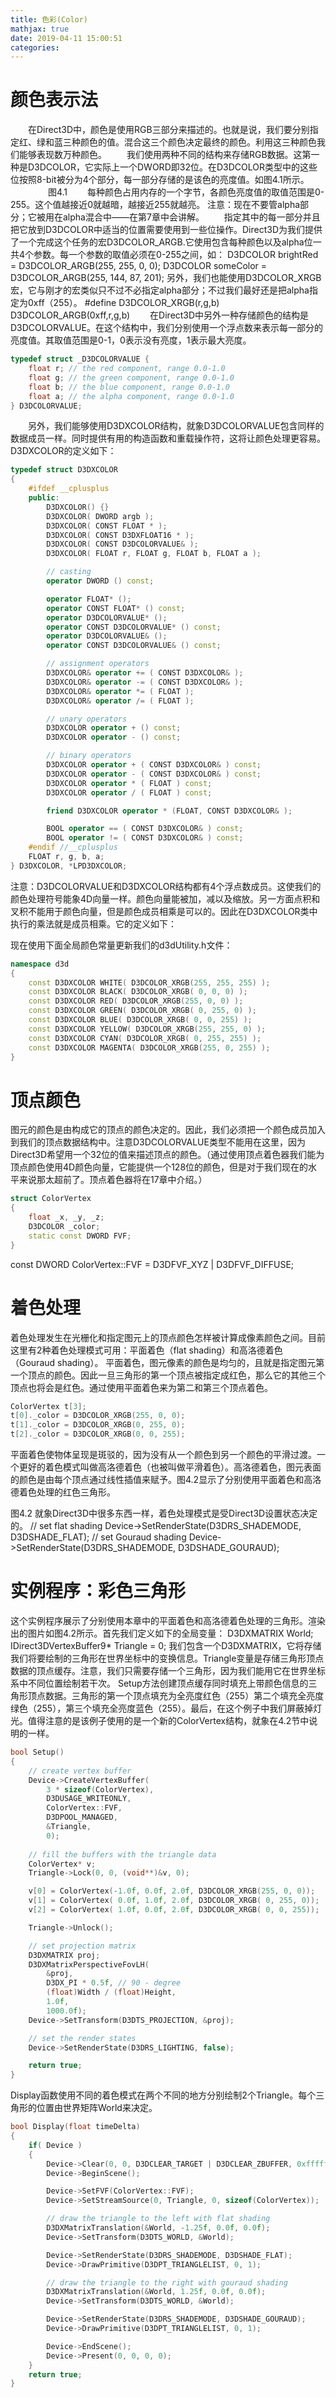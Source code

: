 ```yaml
---
title: 色彩(Color)
mathjax: true
date: 2019-04-11 15:00:51
categories:
---
```

# 颜色表示法
　　在Direct3D中，颜色是使用RGB三部分来描述的。也就是说，我们要分别指定红、绿和蓝三种颜色的值。混合这三个颜色决定最终的颜色。利用这三种颜色我们能够表现数万种颜色。
　　我们使用两种不同的结构来存储RGB数据。这第一种是D3DCOLOR，它实际上一个DWORD即32位。在D3DCOLOR类型中的这些位按照8-bit被分为4个部分，每一部分存储的是该色的亮度值。如图4.1所示。
　　
　　图4.1
　　每种颜色占用内存的一个字节，各颜色亮度值的取值范围是0-255。这个值越接近0就越暗，越接近255就越亮。
注意：现在不要管alpha部分；它被用在alpha混合中——在第7章中会讲解。
　　指定其中的每一部分并且把它放到D3DCOLOR中适当的位置需要使用到一些位操作。Direct3D为我们提供了一个完成这个任务的宏D3DCOLOR_ARGB.它使用包含每种颜色以及alpha位一共4个参数。每一个参数的取值必须在0-255之间，如：
D3DCOLOR brightRed = D3DCOLOR_ARGB(255, 255, 0, 0);
D3DCOLOR someColor = D3DCOLOR_ARGB(255, 144, 87, 201);
    另外，我们也能使用D3DCOLOR_XRGB宏，它与刚才的宏类似只不过不必指定alpha部分；不过我们最好还是把alpha指定为0xff（255）。
#define D3DCOLOR_XRGB(r,g,b) D3DCOLOR_ARGB(0xff,r,g,b)
　　在Direct3D中另外一种存储颜色的结构是D3DCOLORVALUE。在这个结构中，我们分别使用一个浮点数来表示每一部分的亮度值。其取值范围是0-1，0表示没有亮度，1表示最大亮度。
```c++
typedef struct _D3DCOLORVALUE {
    float r; // the red component, range 0.0-1.0
    float g; // the green component, range 0.0-1.0
    float b; // the blue component, range 0.0-1.0
    float a; // the alpha component, range 0.0-1.0
} D3DCOLORVALUE;
```
　　另外，我们能够使用D3DXCOLOR结构，就象D3DCOLORVALUE包含同样的数据成员一样。同时提供有用的构造函数和重载操作符，这将让颜色处理更容易。D3DXCOLOR的定义如下：
```c++
typedef struct D3DXCOLOR
{
    #ifdef __cplusplus
    public:
        D3DXCOLOR() {}
        D3DXCOLOR( DWORD argb );
        D3DXCOLOR( CONST FLOAT * );
        D3DXCOLOR( CONST D3DXFLOAT16 * );
        D3DXCOLOR( CONST D3DCOLORVALUE& );
        D3DXCOLOR( FLOAT r, FLOAT g, FLOAT b, FLOAT a );

        // casting
        operator DWORD () const;

        operator FLOAT* ();
        operator CONST FLOAT* () const;
        operator D3DCOLORVALUE* ();
        operator CONST D3DCOLORVALUE* () const;
        operator D3DCOLORVALUE& ();
        operator CONST D3DCOLORVALUE& () const;

        // assignment operators
        D3DXCOLOR& operator += ( CONST D3DXCOLOR& );
        D3DXCOLOR& operator -= ( CONST D3DXCOLOR& );
        D3DXCOLOR& operator *= ( FLOAT );
        D3DXCOLOR& operator /= ( FLOAT );

        // unary operators
        D3DXCOLOR operator + () const;
        D3DXCOLOR operator - () const;

        // binary operators
        D3DXCOLOR operator + ( CONST D3DXCOLOR& ) const;
        D3DXCOLOR operator - ( CONST D3DXCOLOR& ) const;
        D3DXCOLOR operator * ( FLOAT ) const;
        D3DXCOLOR operator / ( FLOAT ) const;

        friend D3DXCOLOR operator * (FLOAT, CONST D3DXCOLOR& );

        BOOL operator == ( CONST D3DXCOLOR& ) const;
        BOOL operator != ( CONST D3DXCOLOR& ) const;
    #endif //__cplusplus
    FLOAT r, g, b, a;
} D3DXCOLOR, *LPD3DXCOLOR;
```

注意：D3DCOLORVALUE和D3DXCOLOR结构都有4个浮点数成员。这使我们的颜色处理符号能象4D向量一样。颜色向量能被加，减以及缩放。另一方面点积和叉积不能用于颜色向量，但是颜色成员相乘是可以的。因此在D3DXCOLOR类中执行的乘法就是成员相乘。它的定义如下：

现在使用下面全局颜色常量更新我们的d3dUtility.h文件：

```c++
namespace d3d
{
    const D3DXCOLOR WHITE( D3DCOLOR_XRGB(255, 255, 255) );
    const D3DXCOLOR BLACK( D3DCOLOR_XRGB( 0, 0, 0) );
    const D3DXCOLOR RED( D3DCOLOR_XRGB(255, 0, 0) );
    const D3DXCOLOR GREEN( D3DCOLOR_XRGB( 0, 255, 0) );
    const D3DXCOLOR BLUE( D3DCOLOR_XRGB( 0, 0, 255) );
    const D3DXCOLOR YELLOW( D3DCOLOR_XRGB(255, 255, 0) );
    const D3DXCOLOR CYAN( D3DCOLOR_XRGB( 0, 255, 255) );
    const D3DXCOLOR MAGENTA( D3DCOLOR_XRGB(255, 0, 255) );
}
```

# 顶点颜色

图元的颜色是由构成它的顶点的颜色决定的。因此，我们必须把一个颜色成员加入到我们的顶点数据结构中。注意D3DCOLORVALUE类型不能用在这里，因为Direct3D希望用一个32位的值来描述顶点的颜色。（通过使用顶点着色器我们能为顶点颜色使用4D颜色向量，它能提供一个128位的颜色，但是对于我们现在的水平来说那太超前了。顶点着色器将在17章中介绍。）
```c++
struct ColorVertex
{
    float _x, _y, _z;
    D3DCOLOR _color;
    static const DWORD FVF;
}
```
const DWORD ColorVertex::FVF = D3DFVF_XYZ | D3DFVF_DIFFUSE;
# 着色处理
着色处理发生在光栅化和指定图元上的顶点颜色怎样被计算成像素颜色之间。目前这里有2种着色处理模式可用：平面着色（flat shading）和高洛德着色（Gouraud shading）。
平面着色，图元像素的颜色是均匀的，且就是指定图元第一个顶点的颜色。因此一旦三角形的第一个顶点被指定成红色，那么它的其他三个顶点也将会是红色。通过使用平面着色来为第二和第三个顶点着色。
```c++
ColorVertex t[3];
t[0]._color = D3DCOLOR_XRGB(255, 0, 0);
t[1]._color = D3DCOLOR_XRGB(0, 255, 0);
t[2]._color = D3DCOLOR_XRGB(0, 0, 255);
```
平面着色使物体呈现是斑驳的，因为没有从一个颜色到另一个颜色的平滑过渡。一个更好的着色模式叫做高洛德着色（也被叫做平滑着色）。高洛德着色，图元表面的颜色是由每个顶点通过线性插值来赋予。图4.2显示了分别使用平面着色和高洛德着色处理的红色三角形。

图4.2
就象Direct3D中很多东西一样，着色处理模式是受Direct3D设置状态决定的。
// set flat shading
Device->SetRenderState(D3DRS_SHADEMODE, D3DSHADE_FLAT);
// set Gouraud shading
Device->SetRenderState(D3DRS_SHADEMODE, D3DSHADE_GOURAUD);
# 实例程序：彩色三角形

这个实例程序展示了分别使用本章中的平面着色和高洛德着色处理的三角形。渲染出的图片如图4.2所示。首先我们定义如下的全局变量：
D3DXMATRIX World;
IDirect3DVertexBuffer9* Triangle = 0;
    我们包含一个D3DXMATRIX，它将存储我们将要绘制的三角形在世界坐标中的变换信息。Triangle变量是存储三角形顶点数据的顶点缓存。注意，我们只需要存储一个三角形，因为我们能用它在世界坐标系中不同位置绘制若干次。
    Setup方法创建顶点缓存同时填充上带颜色信息的三角形顶点数据。三角形的第一个顶点填充为全亮度红色（255）第二个填充全亮度绿色（255），第三个填充全亮度蓝色（255）。最后，在这个例子中我们屏蔽掉灯光。值得注意的是该例子使用的是一个新的ColorVertex结构，就象在4.2节中说明的一样。
```c++
bool Setup()
{
    // create vertex buffer
    Device->CreateVertexBuffer(
        3 * sizeof(ColorVertex),
        D3DUSAGE_WRITEONLY,
        ColorVertex::FVF,
        D3DPOOL_MANAGED,
        &Triangle,
        0);
    
    // fill the buffers with the triangle data
    ColorVertex* v;
    Triangle->Lock(0, 0, (void**)&v, 0);

    v[0] = ColorVertex(-1.0f, 0.0f, 2.0f, D3DCOLOR_XRGB(255, 0, 0));
    v[1] = ColorVertex( 0.0f, 1.0f, 2.0f, D3DCOLOR_XRGB( 0, 255, 0));
    v[2] = ColorVertex( 1.0f, 0.0f, 2.0f, D3DCOLOR_XRGB( 0, 0, 255));

    Triangle->Unlock();

    // set projection matrix
    D3DXMATRIX proj;
    D3DXMatrixPerspectiveFovLH(
        &proj,
        D3DX_PI * 0.5f, // 90 - degree
        (float)Width / (float)Height,
        1.0f,
        1000.0f);
    Device->SetTransform(D3DTS_PROJECTION, &proj);

    // set the render states
    Device->SetRenderState(D3DRS_LIGHTING, false);

    return true;
}
```
Display函数使用不同的着色模式在两个不同的地方分别绘制2个Triangle。每个三角形的位置由世界矩阵World来决定。
```C++
bool Display(float timeDelta)
{
    if( Device )
    {
        Device->Clear(0, 0, D3DCLEAR_TARGET | D3DCLEAR_ZBUFFER, 0xffffffff, 1.0f, 0);
        Device->BeginScene();

        Device->SetFVF(ColorVertex::FVF);
        Device->SetStreamSource(0, Triangle, 0, sizeof(ColorVertex));

        // draw the triangle to the left with flat shading
        D3DXMatrixTranslation(&World, -1.25f, 0.0f, 0.0f);
        Device->SetTransform(D3DTS_WORLD, &World);

        Device->SetRenderState(D3DRS_SHADEMODE, D3DSHADE_FLAT);
        Device->DrawPrimitive(D3DPT_TRIANGLELIST, 0, 1);

        // draw the triangle to the right with gouraud shading
        D3DXMatrixTranslation(&World, 1.25f, 0.0f, 0.0f);
        Device->SetTransform(D3DTS_WORLD, &World);

        Device->SetRenderState(D3DRS_SHADEMODE, D3DSHADE_GOURAUD);
        Device->DrawPrimitive(D3DPT_TRIANGLELIST, 0, 1);

        Device->EndScene();
        Device->Present(0, 0, 0, 0);
    }
    return true;
}
```
